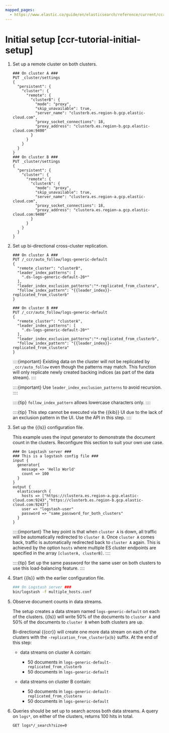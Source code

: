 ```yaml
---
mapped_pages:
  - https://www.elastic.co/guide/en/elasticsearch/reference/current/ccr-tutorial-initial-setup.html
---
```


# Initial setup [ccr-tutorial-initial-setup]

1. Set up a remote cluster on both clusters.

    ```console
    ### On cluster A ###
    PUT _cluster/settings
    {
      "persistent": {
        "cluster": {
          "remote": {
            "clusterB": {
              "mode": "proxy",
              "skip_unavailable": true,
              "server_name": "clusterb.es.region-b.gcp.elastic-cloud.com",
              "proxy_socket_connections": 18,
              "proxy_address": "clusterb.es.region-b.gcp.elastic-cloud.com:9400"
            }
          }
        }
      }
    }
    ### On cluster B ###
    PUT _cluster/settings
    {
      "persistent": {
        "cluster": {
          "remote": {
            "clusterA": {
              "mode": "proxy",
              "skip_unavailable": true,
              "server_name": "clustera.es.region-a.gcp.elastic-cloud.com",
              "proxy_socket_connections": 18,
              "proxy_address": "clustera.es.region-a.gcp.elastic-cloud.com:9400"
            }
          }
        }
      }
    }
    ```

2. Set up bi-directional cross-cluster replication.

    ```console
    ### On cluster A ###
    PUT /_ccr/auto_follow/logs-generic-default
    {
      "remote_cluster": "clusterB",
      "leader_index_patterns": [
        ".ds-logs-generic-default-20*"
      ],
      "leader_index_exclusion_patterns":"*-replicated_from_clustera",
      "follow_index_pattern": "{{leader_index}}-replicated_from_clusterb"
    }

    ### On cluster B ###
    PUT /_ccr/auto_follow/logs-generic-default
    {
      "remote_cluster": "clusterA",
      "leader_index_patterns": [
        ".ds-logs-generic-default-20*"
      ],
      "leader_index_exclusion_patterns":"*-replicated_from_clusterb",
      "follow_index_pattern": "{{leader_index}}-replicated_from_clustera"
    }
    ```

    ::::{important} 
    Existing data on the cluster will not be replicated by `_ccr/auto_follow` even though the patterns may match. This function will only replicate newly created backing indices (as part of the data stream).
    ::::


    ::::{important} 
    Use `leader_index_exclusion_patterns` to avoid recursion.
    ::::


    ::::{tip} 
    `follow_index_pattern` allows lowercase characters only.
    ::::


    ::::{tip} 
    This step cannot be executed via the {{kib}} UI due to the lack of an exclusion pattern in the UI. Use the API in this step.
    ::::

3. Set up the {{ls}} configuration file.

    This example uses the input generator to demonstrate the document count in the clusters. Reconfigure this section to suit your own use case.

    ```logstash
    ### On Logstash server ###
    ### This is a logstash config file ###
    input {
      generator{
        message => 'Hello World'
        count => 100
      }
    }
    output {
      elasticsearch {
        hosts => ["https://clustera.es.region-a.gcp.elastic-cloud.com:9243","https://clusterb.es.region-b.gcp.elastic-cloud.com:9243"]
        user => "logstash-user"
        password => "same_password_for_both_clusters"
      }
    }
    ```

    ::::{important} 
    The key point is that when `cluster A` is down, all traffic will be automatically redirected to `cluster B`. Once `cluster A` comes back, traffic is automatically redirected back to `cluster A` again. This is achieved by the option `hosts` where multiple ES cluster endpoints are specified in the array `[clusterA, clusterB]`.
    ::::


    ::::{tip} 
    Set up the same password for the same user on both clusters to use this load-balancing feature.
    ::::

4. Start {{ls}} with the earlier configuration file.

    ```sh
    ### On Logstash server ###
    bin/logstash -f multiple_hosts.conf
    ```

5. Observe document counts in data streams.

    The setup creates a data stream named `logs-generic-default` on each of the clusters. {{ls}} will write 50% of the documents to `cluster A` and 50% of the documents to `cluster B` when both clusters are up.

    Bi-directional {{ccr}} will create one more data stream on each of the clusters with the `-replication_from_cluster{a|b}` suffix. At the end of this step:

    * data streams on cluster A contain:

        * 50 documents in `logs-generic-default-replicated_from_clusterb`
        * 50 documents in `logs-generic-default`

    * data streams on cluster B contain:

        * 50 documents in `logs-generic-default-replicated_from_clustera`
        * 50 documents in `logs-generic-default`

6. Queries should be set up to search across both data streams. A query on `logs*`, on either of the clusters, returns 100 hits in total.

    ```console
    GET logs*/_search?size=0
    ```


